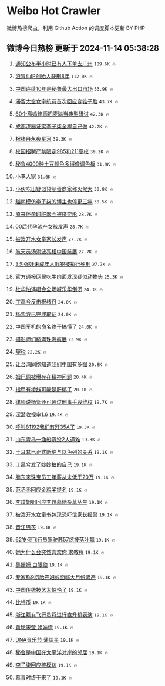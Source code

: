 # Weibo Hot Crawler 



微博热榜爬虫，利用 Github Action 的调度脚本更新 BY PHP 


## 微博今日热榜 更新于 2024-11-14 05:38:28 
1. [通知公布半小时已有人下单去广州](https://s.weibo.com/weibo?q=%23%E9%80%9A%E7%9F%A5%E5%85%AC%E5%B8%83%E5%8D%8A%E5%B0%8F%E6%97%B6%E5%B7%B2%E6%9C%89%E4%BA%BA%E4%B8%8B%E5%8D%95%E5%8E%BB%E5%B9%BF%E5%B7%9E%23&t=31&band_rank=1&Refer=top) `189.6K 🔥` 

1. [浪胃仙IP创始人获刑8年](https://s.weibo.com/weibo?q=%23%E6%B5%AA%E8%83%83%E4%BB%99IP%E5%88%9B%E5%A7%8B%E4%BA%BA%E8%8E%B7%E5%88%918%E5%B9%B4%23&t=31&band_rank=2&Refer=top) `112.0K 🔥` 

1. [中国连续10年是秘鲁最大出口市场](https://s.weibo.com/weibo?q=%23%E4%B8%AD%E5%9B%BD%E8%BF%9E%E7%BB%AD10%E5%B9%B4%E6%98%AF%E7%A7%98%E9%B2%81%E6%9C%80%E5%A4%A7%E5%87%BA%E5%8F%A3%E5%B8%82%E5%9C%BA%23&t=31&band_rank=3&Refer=top) `53.9K 🔥` 

1. [滞留太空女宇航员首次回应变锥子脸](https://s.weibo.com/weibo?q=%23%E6%BB%9E%E7%95%99%E5%A4%AA%E7%A9%BA%E5%A5%B3%E5%AE%87%E8%88%AA%E5%91%98%E9%A6%96%E6%AC%A1%E5%9B%9E%E5%BA%94%E5%8F%98%E9%94%A5%E5%AD%90%E8%84%B8%23&t=31&band_rank=4&Refer=top) `43.7K 🔥` 

1. [60个离婚律师把麦琳当典型研讨](https://s.weibo.com/weibo?q=%2360%E4%B8%AA%E7%A6%BB%E5%A9%9A%E5%BE%8B%E5%B8%88%E6%8A%8A%E9%BA%A6%E7%90%B3%E5%BD%93%E5%85%B8%E5%9E%8B%E7%A0%94%E8%AE%A8%23&t=31&band_rank=5&Refer=top) `42.3K 🔥` 

1. [成都漆器证实李子柒全程自己做](https://s.weibo.com/weibo?q=%23%E6%88%90%E9%83%BD%E6%BC%86%E5%99%A8%E8%AF%81%E5%AE%9E%E6%9D%8E%E5%AD%90%E6%9F%92%E5%85%A8%E7%A8%8B%E8%87%AA%E5%B7%B1%E5%81%9A%23&t=31&band_rank=6&Refer=top) `42.2K 🔥` 

1. [祝绪丹永夜星河](https://s.weibo.com/weibo?q=%23%E7%A5%9D%E7%BB%AA%E4%B8%B9%E6%B0%B8%E5%A4%9C%E6%98%9F%E6%B2%B3%23&t=31&band_rank=7&Refer=top) `39.3K 🔥` 

1. [校园招聘严禁限定985和211高校](https://s.weibo.com/weibo?q=%23%E6%A0%A1%E5%9B%AD%E6%8B%9B%E8%81%98%E4%B8%A5%E7%A6%81%E9%99%90%E5%AE%9A985%E5%92%8C211%E9%AB%98%E6%A0%A1%23&t=31&band_rank=8&Refer=top) `39.2K 🔥` 

1. [秘鲁4000种土豆颜色多得像调色板](https://s.weibo.com/weibo?q=%23%E7%A7%98%E9%B2%814000%E7%A7%8D%E5%9C%9F%E8%B1%86%E9%A2%9C%E8%89%B2%E5%A4%9A%E5%BE%97%E5%83%8F%E8%B0%83%E8%89%B2%E6%9D%BF%23&t=31&band_rank=9&Refer=top) `31.9K 🔥` 

1. [小巷人家](https://s.weibo.com/weibo?q=%E5%B0%8F%E5%B7%B7%E4%BA%BA%E5%AE%B6&t=31&band_rank=10&Refer=top) `31.6K 🔥` 

1. [小伙吃出疑似预制蛋商家称火候大](https://s.weibo.com/weibo?q=%23%E5%B0%8F%E4%BC%99%E5%90%83%E5%87%BA%E7%96%91%E4%BC%BC%E9%A2%84%E5%88%B6%E8%9B%8B%E5%95%86%E5%AE%B6%E7%A7%B0%E7%81%AB%E5%80%99%E5%A4%A7%23&t=31&band_rank=11&Refer=top) `30.8K 🔥` 

1. [越南模仿李子柒的博主也停更三年](https://s.weibo.com/weibo?q=%23%E8%B6%8A%E5%8D%97%E6%A8%A1%E4%BB%BF%E6%9D%8E%E5%AD%90%E6%9F%92%E7%9A%84%E5%8D%9A%E4%B8%BB%E4%B9%9F%E5%81%9C%E6%9B%B4%E4%B8%89%E5%B9%B4%23&t=31&band_rank=12&Refer=top) `30.5K 🔥` 

1. [原来怀孕时脏器会被挤变形](https://s.weibo.com/weibo?q=%23%E5%8E%9F%E6%9D%A5%E6%80%80%E5%AD%95%E6%97%B6%E8%84%8F%E5%99%A8%E4%BC%9A%E8%A2%AB%E6%8C%A4%E5%8F%98%E5%BD%A2%23&t=31&band_rank=13&Refer=top) `28.7K 🔥` 

1. [00后代孕流产女孩发声](https://s.weibo.com/weibo?q=%2300%E5%90%8E%E4%BB%A3%E5%AD%95%E6%B5%81%E4%BA%A7%E5%A5%B3%E5%AD%A9%E5%8F%91%E5%A3%B0%23&t=31&band_rank=14&Refer=top) `28.7K 🔥` 

1. [被泼开水女童家长发声](https://s.weibo.com/weibo?q=%23%E8%A2%AB%E6%B3%BC%E5%BC%80%E6%B0%B4%E5%A5%B3%E7%AB%A5%E5%AE%B6%E9%95%BF%E5%8F%91%E5%A3%B0%23&t=31&band_rank=15&Refer=top) `27.7K 🔥` 

1. [航天员汤洪波亮相中国航展](https://s.weibo.com/weibo?q=%23%E8%88%AA%E5%A4%A9%E5%91%98%E6%B1%A4%E6%B4%AA%E6%B3%A2%E4%BA%AE%E7%9B%B8%E4%B8%AD%E5%9B%BD%E8%88%AA%E5%B1%95%23&t=31&band_rank=16&Refer=top) `27.7K 🔥` 

1. [3名强奸未成年人罪犯被执行死刑](https://s.weibo.com/weibo?q=%233%E5%90%8D%E5%BC%BA%E5%A5%B8%E6%9C%AA%E6%88%90%E5%B9%B4%E4%BA%BA%E7%BD%AA%E7%8A%AF%E8%A2%AB%E6%89%A7%E8%A1%8C%E6%AD%BB%E5%88%91%23&t=31&band_rank=17&Refer=top) `27.7K 🔥` 

1. [官方通报网民吃牛肉面发现疑似动物头](https://s.weibo.com/weibo?q=%23%E5%AE%98%E6%96%B9%E9%80%9A%E6%8A%A5%E7%BD%91%E6%B0%91%E5%90%83%E7%89%9B%E8%82%89%E9%9D%A2%E5%8F%91%E7%8E%B0%E7%96%91%E4%BC%BC%E5%8A%A8%E7%89%A9%E5%A4%B4%23&t=31&band_rank=18&Refer=top) `25.3K 🔥` 

1. [杜华怕演唱会全场喊乐华倒闭](https://s.weibo.com/weibo?q=%23%E6%9D%9C%E5%8D%8E%E6%80%95%E6%BC%94%E5%94%B1%E4%BC%9A%E5%85%A8%E5%9C%BA%E5%96%8A%E4%B9%90%E5%8D%8E%E5%80%92%E9%97%AD%23&t=31&band_rank=19&Refer=top) `24.3K 🔥` 

1. [丁禹兮反击祝绪丹](https://s.weibo.com/weibo?q=%E4%B8%81%E7%A6%B9%E5%85%AE%E5%8F%8D%E5%87%BB%E7%A5%9D%E7%BB%AA%E4%B8%B9&t=31&band_rank=20&Refer=top) `24.0K 🔥` 

1. [杨紫方已完成取证](https://s.weibo.com/weibo?q=%23%E6%9D%A8%E7%B4%AB%E6%96%B9%E5%B7%B2%E5%AE%8C%E6%88%90%E5%8F%96%E8%AF%81%23&t=31&band_rank=21&Refer=top) `24.0K 🔥` 

1. [中国军机的命名终于搞懂了](https://s.weibo.com/weibo?q=%23%E4%B8%AD%E5%9B%BD%E5%86%9B%E6%9C%BA%E7%9A%84%E5%91%BD%E5%90%8D%E7%BB%88%E4%BA%8E%E6%90%9E%E6%87%82%E4%BA%86%23&t=31&band_rank=22&Refer=top) `24.0K 🔥` 

1. [摄影师们挤满珠海航展](https://s.weibo.com/weibo?q=%23%E6%91%84%E5%BD%B1%E5%B8%88%E4%BB%AC%E6%8C%A4%E6%BB%A1%E7%8F%A0%E6%B5%B7%E8%88%AA%E5%B1%95%23&t=31&band_rank=23&Refer=top) `23.9K 🔥` 

1. [契税](https://s.weibo.com/weibo?q=%E5%A5%91%E7%A8%8E&t=31&band_rank=24&Refer=top) `22.2K 🔥` 

1. [让台湾同胞知道我们中国有多强](https://s.weibo.com/weibo?q=%23%E8%AE%A9%E5%8F%B0%E6%B9%BE%E5%90%8C%E8%83%9E%E7%9F%A5%E9%81%93%E6%88%91%E4%BB%AC%E4%B8%AD%E5%9B%BD%E6%9C%89%E5%A4%9A%E5%BC%BA%23&t=31&band_rank=25&Refer=top) `20.8K 🔥` 

1. [姆巴佩被曝存在精神问题](https://s.weibo.com/weibo?q=%23%E5%A7%86%E5%B7%B4%E4%BD%A9%E8%A2%AB%E6%9B%9D%E5%AD%98%E5%9C%A8%E7%B2%BE%E7%A5%9E%E9%97%AE%E9%A2%98%23&t=31&band_rank=26&Refer=top) `20.4K 🔥` 

1. [指甲有棱线可能是肝郁了](https://s.weibo.com/weibo?q=%23%E6%8C%87%E7%94%B2%E6%9C%89%E6%A3%B1%E7%BA%BF%E5%8F%AF%E8%83%BD%E6%98%AF%E8%82%9D%E9%83%81%E4%BA%86%23&t=31&band_rank=27&Refer=top) `20.1K 🔥` 

1. [律师说杨紫还可通过刑事手段维权](https://s.weibo.com/weibo?q=%23%E5%BE%8B%E5%B8%88%E8%AF%B4%E6%9D%A8%E7%B4%AB%E8%BF%98%E5%8F%AF%E9%80%9A%E8%BF%87%E5%88%91%E4%BA%8B%E6%89%8B%E6%AE%B5%E7%BB%B4%E6%9D%83%23&t=31&band_rank=28&Refer=top) `19.7K 🔥` 

1. [深潜收视率1.6](https://s.weibo.com/weibo?q=%23%E6%B7%B1%E6%BD%9C%E6%94%B6%E8%A7%86%E7%8E%871.6%23&t=31&band_rank=29&Refer=top) `19.4K 🔥` 

1. [呼叫81192我们有歼35A了](https://s.weibo.com/weibo?q=%23%E5%91%BC%E5%8F%AB81192%E6%88%91%E4%BB%AC%E6%9C%89%E6%AD%BC35A%E4%BA%86%23&t=31&band_rank=30&Refer=top) `19.3K 🔥` 

1. [山东青岛一渔船沉没2人遇难](https://s.weibo.com/weibo?q=%23%E5%B1%B1%E4%B8%9C%E9%9D%92%E5%B2%9B%E4%B8%80%E6%B8%94%E8%88%B9%E6%B2%89%E6%B2%A12%E4%BA%BA%E9%81%87%E9%9A%BE%23&t=31&band_rank=31&Refer=top) `19.3K 🔥` 

1. [土耳其已正式断绝与以色列的关系](https://s.weibo.com/weibo?q=%23%E5%9C%9F%E8%80%B3%E5%85%B6%E5%B7%B2%E6%AD%A3%E5%BC%8F%E6%96%AD%E7%BB%9D%E4%B8%8E%E4%BB%A5%E8%89%B2%E5%88%97%E7%9A%84%E5%85%B3%E7%B3%BB%23&t=31&band_rank=32&Refer=top) `19.1K 🔥` 

1. [丁禹兮发了妙妙拍的自己](https://s.weibo.com/weibo?q=%23%E4%B8%81%E7%A6%B9%E5%85%AE%E5%8F%91%E4%BA%86%E5%A6%99%E5%A6%99%E6%8B%8D%E7%9A%84%E8%87%AA%E5%B7%B1%23&t=31&band_rank=33&Refer=top) `19.1K 🔥` 

1. [胖东来珠宝员工年薪从未低于20万](https://s.weibo.com/weibo?q=%23%E8%83%96%E4%B8%9C%E6%9D%A5%E7%8F%A0%E5%AE%9D%E5%91%98%E5%B7%A5%E5%B9%B4%E8%96%AA%E4%BB%8E%E6%9C%AA%E4%BD%8E%E4%BA%8E20%E4%B8%87%23&t=31&band_rank=34&Refer=top) `19.1K 🔥` 

1. [范丞丞回应金鸡奖提名](https://s.weibo.com/weibo?q=%23%E8%8C%83%E4%B8%9E%E4%B8%9E%E5%9B%9E%E5%BA%94%E9%87%91%E9%B8%A1%E5%A5%96%E6%8F%90%E5%90%8D%23&t=31&band_rank=35&Refer=top) `19.1K 🔥` 

1. [李玟姐姐回应李玟墓地杂草丛生](https://s.weibo.com/weibo?q=%23%E6%9D%8E%E7%8E%9F%E5%A7%90%E5%A7%90%E5%9B%9E%E5%BA%94%E6%9D%8E%E7%8E%9F%E5%A2%93%E5%9C%B0%E6%9D%82%E8%8D%89%E4%B8%9B%E7%94%9F%23&t=31&band_rank=36&Refer=top) `19.1K 🔥` 

1. [被泼开水女童书包现恐吓信家长报警](https://s.weibo.com/weibo?q=%23%E8%A2%AB%E6%B3%BC%E5%BC%80%E6%B0%B4%E5%A5%B3%E7%AB%A5%E4%B9%A6%E5%8C%85%E7%8E%B0%E6%81%90%E5%90%93%E4%BF%A1%E5%AE%B6%E9%95%BF%E6%8A%A5%E8%AD%A6%23&t=31&band_rank=37&Refer=top) `19.1K 🔥` 

1. [晋江男孩](https://s.weibo.com/weibo?q=%E6%99%8B%E6%B1%9F%E7%94%B7%E5%AD%A9&t=31&band_rank=38&Refer=top) `19.1K 🔥` 

1. [62岁俄飞行员驾驶苏57炫技落叶飘](https://s.weibo.com/weibo?q=%2362%E5%B2%81%E4%BF%84%E9%A3%9E%E8%A1%8C%E5%91%98%E9%A9%BE%E9%A9%B6%E8%8B%8F57%E7%82%AB%E6%8A%80%E8%90%BD%E5%8F%B6%E9%A3%98%23&t=31&band_rank=39&Refer=top) `19.1K 🔥` 

1. [她为什么会突然喜欢你 求教程](https://s.weibo.com/weibo?q=%E5%A5%B9%E4%B8%BA%E4%BB%80%E4%B9%88%E4%BC%9A%E7%AA%81%E7%84%B6%E5%96%9C%E6%AC%A2%E4%BD%A0%20%E6%B1%82%E6%95%99%E7%A8%8B&t=31&band_rank=40&Refer=top) `19.1K 🔥` 

1. [吴姗姗 白眼狼](https://s.weibo.com/weibo?q=%E5%90%B4%E5%A7%97%E5%A7%97%20%E7%99%BD%E7%9C%BC%E7%8B%BC&t=31&band_rank=41&Refer=top) `19.1K 🔥` 

1. [专家称9胞胎产妇或面临大月份流产](https://s.weibo.com/weibo?q=%23%E4%B8%93%E5%AE%B6%E7%A7%B09%E8%83%9E%E8%83%8E%E4%BA%A7%E5%A6%87%E6%88%96%E9%9D%A2%E4%B8%B4%E5%A4%A7%E6%9C%88%E4%BB%BD%E6%B5%81%E4%BA%A7%23&t=31&band_rank=42&Refer=top) `19.1K 🔥` 

1. [中国传统技艺太惊艳了](https://s.weibo.com/weibo?q=%23%E4%B8%AD%E5%9B%BD%E4%BC%A0%E7%BB%9F%E6%8A%80%E8%89%BA%E5%A4%AA%E6%83%8A%E8%89%B3%E4%BA%86%23&t=31&band_rank=43&Refer=top) `19.1K 🔥` 

1. [比特币](https://s.weibo.com/weibo?q=%E6%AF%94%E7%89%B9%E5%B8%81&t=31&band_rank=44&Refer=top) `19.1K 🔥` 

1. [浙江籍女飞行员将进行直升机表演](https://s.weibo.com/weibo?q=%23%E6%B5%99%E6%B1%9F%E7%B1%8D%E5%A5%B3%E9%A3%9E%E8%A1%8C%E5%91%98%E5%B0%86%E8%BF%9B%E8%A1%8C%E7%9B%B4%E5%8D%87%E6%9C%BA%E8%A1%A8%E6%BC%94%23&t=31&band_rank=45&Refer=top) `19.1K 🔥` 

1. [黄玲宋莹 姐妹情](https://s.weibo.com/weibo?q=%E9%BB%84%E7%8E%B2%E5%AE%8B%E8%8E%B9%20%E5%A7%90%E5%A6%B9%E6%83%85&t=31&band_rank=46&Refer=top) `19.1K 🔥` 

1. [DNA音乐节 蒲熠星](https://s.weibo.com/weibo?q=DNA%E9%9F%B3%E4%B9%90%E8%8A%82%20%E8%92%B2%E7%86%A0%E6%98%9F&t=31&band_rank=47&Refer=top) `19.1K 🔥` 

1. [秘鲁是中国在太平洋对岸的邻居](https://s.weibo.com/weibo?q=%23%E7%A7%98%E9%B2%81%E6%98%AF%E4%B8%AD%E5%9B%BD%E5%9C%A8%E5%A4%AA%E5%B9%B3%E6%B4%8B%E5%AF%B9%E5%B2%B8%E7%9A%84%E9%82%BB%E5%B1%85%23&t=31&band_rank=48&Refer=top) `19.1K 🔥` 

1. [李子柒回应被模仿](https://s.weibo.com/weibo?q=%23%E6%9D%8E%E5%AD%90%E6%9F%92%E5%9B%9E%E5%BA%94%E8%A2%AB%E6%A8%A1%E4%BB%BF%23&t=31&band_rank=49&Refer=top) `19.1K 🔥` 

1. [慕青时终于来了](https://s.weibo.com/weibo?q=%23%E6%85%95%E9%9D%92%E6%97%B6%E7%BB%88%E4%BA%8E%E6%9D%A5%E4%BA%86%23&t=31&band_rank=50&Refer=top) `19.1K 🔥` 

